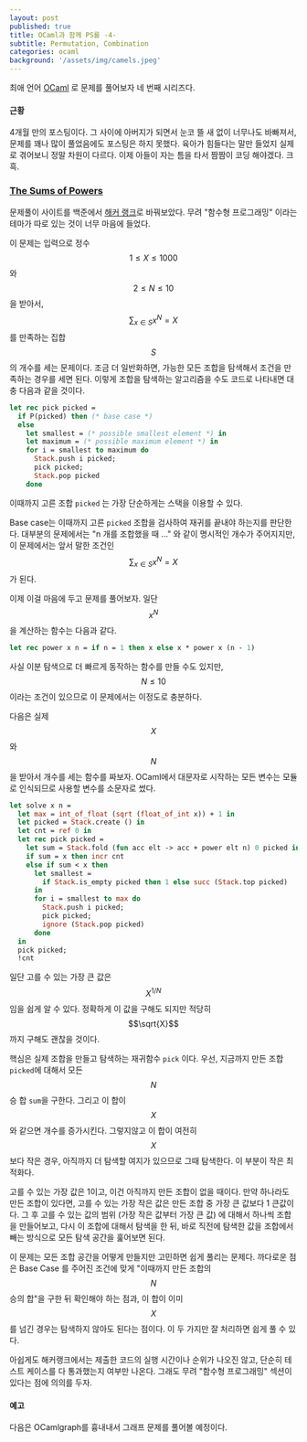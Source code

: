 ```yaml
---
layout: post
published: true
title: OCaml과 함께 PS를 -4-
subtitle: Permutation, Combination
categories: ocaml
background: '/assets/img/camels.jpeg'
---
```


 최애 언어 [OCaml](https://ocaml.org/) 로 문제를 풀어보자 네 번째
 시리즈다.


#### 근황
 4개월 만의 포스팅이다. 그 사이에 아버지가 되면서 눈코 뜰 새 없이
 너무나도 바빠져서, 문제를 꽤나 많이 풀었음에도 포스팅은 하지
 못했다. 육아가 힘들다는 말만 들었지 실제로 겪어보니 정말 차원이
 다르다. 이제 아들이 자는 틈을 타서 짬짬이 코딩 해야겠다. 크흑.

### [The Sums of Powers](https://www.hackerrank.com/challenges/functional-programming-the-sums-of-powers/problem)
 문제풀이 사이트를 백준에서 [해커 랭크](https://www.hackerrank.com)로
 바꿔보았다. 무려 "함수형 프로그래밍" 이라는 테마가 따로 있는 것이
 너무 마음에 들었다.

 이 문제는 입력으로 정수 $$1 \leq X \leq 1000$$와 $$2 \leq N \leq
 10$$을 받아서, $$\displaystyle \sum_{x \in S} {x ^ N} = X$$ 를
 만족하는 집합 $$S$$의 개수를 세는 문제이다. 조금 더 일반화하면,
 가능한 모든 조합을 탐색해서 조건을 만족하는 경우를 세면 된다. 이렇게
 조합을 탐색하는 알고리즘을 수도 코드로 나타내면 대충 다음과 같을
 것이다.

``` ocaml
let rec pick picked =
  if P(picked) then (* base case *)
  else
    let smallest = (* possible smallest element *) in
    let maximum = (* possible maximum element *) in
    for i = smallest to maximum do
      Stack.push i picked;
      pick picked;
      Stack.pop picked
    done
```
 이때까지 고른 조합 `picked` 는 가장 단순하게는 스택을 이용할 수 있다.

 Base case는 이때까지 고른 `picked` 조합을 검사하여 재귀를 끝내야
 하는지를 판단한다. 대부분의 문제에서는 "n 개를 조합했을 때 ..." 와
 같이 명시적인 개수가 주어지지만, 이 문제에서는 앞서 말한 조건인
 $$\displaystyle \sum_{x \in S} {x ^ N} = X$$ 가 된다.

 이제 이걸 마음에 두고 문제를 풀어보자. 일단 $$x^N$$을 계산하는 함수는
 다음과 같다.

```ocaml
let rec power x n = if n = 1 then x else x * power x (n - 1)
```

 사실 이분 탐색으로 더 빠르게 동작하는 함수를 만들 수도 있지만, $$N
 \leq 10$$ 이라는 조건이 있으므로 이 문제에서는 이정도로 충분하다.

 다음은 실제 $$X$$와 $$N$$을 받아서 개수를 세는 함수를
 짜보자. OCaml에서 대문자로 시작하는 모든 변수는 모듈로 인식되므로
 사용할 변수를 소문자로 썼다.

```ocaml
let solve x n =
  let max = int_of_float (sqrt (float_of_int x)) + 1 in
  let picked = Stack.create () in
  let cnt = ref 0 in
  let rec pick picked =
    let sum = Stack.fold (fun acc elt -> acc + power elt n) 0 picked in
    if sum = x then incr cnt
    else if sum < x then
      let smallest =
        if Stack.is_empty picked then 1 else succ (Stack.top picked)
      in
      for i = smallest to max do
        Stack.push i picked;
        pick picked;
        ignore (Stack.pop picked)
      done
  in
  pick picked;
  !cnt
```

  일단 고를 수 있는 가장 큰 값은 $$X^{1/N}$$임을 쉽게 알 수
  있다. 정확하게 이 값을 구해도 되지만 적당히 $$\sqrt{X}$$까지 구해도
  괜찮을 것이다.

  핵심은 실제 조합을 만들고 탐색하는 재귀함수 `pick` 이다. 우선,
  지금까지 만든 조합 `picked`에 대해서 모든 $$N$$승 합 `sum`을
  구한다. 그리고 이 합이 $$X$$와 같으면 개수를 증가시킨다. 그렇지않고
  이 합이 여전히 $$X$$보다 작은 경우, 아직까지 더 탐색할 여지가
  있으므로 그때 탐색한다. 이 부분이 작은 최적화다.

  고를 수 있는 가장 값은 1이고, 이건 아직까지 만든 조합이 없을
  때이다. 만약 하나라도 만든 조합이 있다면, 고를 수 있는 가장 작은
  값은 만든 조합 중 가장 큰 값보다 1 큰값이다. 그 후 고를 수 있는 값의
  범위 (가장 작은 값부터 가장 큰 값) 에 대해서 하나씩 조합을
  만들어보고, 다시 이 조합에 대해서 탐색을 한 뒤, 바로 직전에 탐색한
  값을 조합에서 빼는 방식으로 모든 탐색 공간을 훑어보면 된다.

  이 문제는 모든 조합 공간을 어떻게 만들지만 고민하면 쉽게 풀리는
  문제다. 까다로운 점은 Base Case 를 주어진 조건에 맞게 "이때까지 만든
  조합의 $$N$$ 승의 합"을 구한 뒤 확인해야 하는 점과, 이 합이 이미
  $$X$$를 넘긴 경우는 탐색하지 않아도 된다는 점이다. 이 두 가지만 잘
  처리하면 쉽게 풀 수 있다.

  아쉽게도 해커랭크에서는 제출한 코드의 실행 시간이나 순위가 나오진
  않고, 단순히 테스트 케이스를 다 통과했는지 여부만 나온다. 그래도
  무려 "함수형 프로그래밍" 섹션이 있다는 점에 의의를 두자.

#### 예고
  다음은 OCamlgraph를 흉내내서 그래프 문제를 풀어볼 예정이다.
